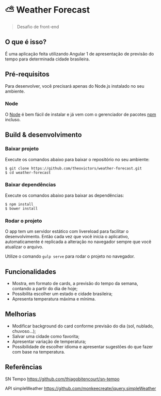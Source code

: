 # ⛅ Weather Forecast 
> Desafio de front-end


## O que é isso?

É uma aplicação feita utilizando Angular 1 de apresentação de previsão do tempo para determinada cidade brasileira.


## Pré-requisitos

Para desenvolver, você precisará apenas do Node.js instalado no seu ambiente.

### Node

O [Node](http://nodejs.org/) é bem fácil de instalar e já vem com o gerenciador de pacotes [npm](https://npmjs.org/) incluso.


## Build & desenvolvimento

### Baixar projeto

Execute os comandos abaixo para baixar o repositório no seu ambiente:

    $ git clone https://github.com/theovictors/weather-forecast.git
    $ cd weather-forecast
    
### Baixar dependências

Execute os comandos abaixo para baixar as dependências:

    $ npm install
    $ bower install
    
### Rodar o projeto

O app tem um servidor estático com livereload para facilitar o desenvolvimento.
Então cada vez que você inicia o aplicativo, automaticamente é replicada a alteração no navegador sempre que você atualizar o arquivo.

Utilize o comando `gulp serve` para rodar o projeto no navegador.


## Funcionalidades

- Mostra, em formato de cards, a previsão do tempo da semana, contando a partir do dia de hoje;
- Possibilita escolher um estado e cidade brasileira;
- Apresenta temperatura máxima e mínima.

## Melhorias

- Modificar background do card conforme previsão do dia (sol, nublado, chuvoso...);
- Salvar uma cidade como favorita;
- Apresentar variação de temperatura;
- Possibilidade de escolher idioma e apresentar sugestões do que fazer com base na temperatura.

## Referências

  SN Tempo https://github.com/thiagobitencourt/sn-tempo
  
  API simpleWeather https://github.com/monkeecreate/jquery.simpleWeather
